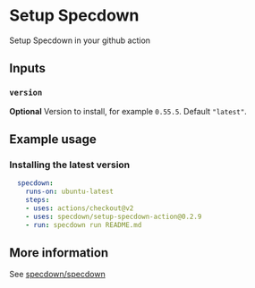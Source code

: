 # Setup Specdown

Setup Specdown in your github action

## Inputs

### `version`

**Optional** Version to install, for example `0.55.5`. Default
`"latest"`.

## Example usage

### Installing the latest version

``` yaml
  specdown:
    runs-on: ubuntu-latest
    steps:
    - uses: actions/checkout@v2
    - uses: specdown/setup-specdown-action@0.2.9
    - run: specdown run README.md
```

## More information

See [specdown/specdown](https://github.com/specdown/specdown)
